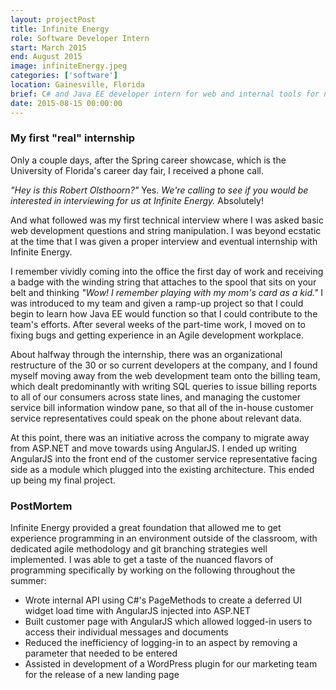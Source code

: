 ```yaml
---
layout: projectPost
title: Infinite Energy
role: Software Developer Intern
start: March 2015
end: August 2015
image: infiniteEnergy.jpeg
categories: ['software']
location: Gainesville, Florida
brief: C# and Java EE developer intern for web and internal tools for natural gas and electricity company.
date: 2015-08-15 00:00:00
---
```

### My first "real" internship
Only a couple days, after the Spring career showcase, which is the University of Florida's career day fair, I received a phone call.

*"Hey is this Robert Olsthoorn?"* Yes. *We're calling to see if you would be interested in interviewing for us at Infinite Energy.* Absolutely!

And what followed was my first technical interview where I was asked basic web development questions and string manipulation. I was beyond ecstatic at the time that I was given a proper interview and eventual internship with Infinite Energy.

I remember vividly coming into the office the first day of work and receiving a badge with the winding string that attaches to the spool that sits on your belt and thinking *"Wow! I remember playing with my mom's card as a kid."* I was introduced to my team and given a ramp-up project so that I could begin to learn how Java EE would function so that I could contribute to the team's efforts. After several weeks of the part-time work, I moved on to fixing bugs and getting experience in an Agile development workplace.

About halfway through the internship, there was an organizational restructure of the 30 or so current developers at the company, and I found myself moving away from the web development team onto the billing team, which dealt predominantly with writing SQL queries to issue billing reports to all of our consumers across state lines, and managing the customer service bill information window pane, so that all of the in-house customer service representatives could speak on the phone about relevant data.

At this point, there was an initiative across the company to migrate away from ASP.NET and move towards using AngularJS. I ended up writing AngularJS into the front end of the customer service representative facing side as a module which plugged into the existing architecture. This ended up being my final project.

### PostMortem

Infinite Energy provided a great foundation that allowed me to get experience programming in an environment outside of the classroom, with dedicated agile methodology and git branching strategies well implemented. I was able to get a taste of the nuanced flavors of programming specifically by working on the following throughout the summer:
* Wrote internal API using C#'s PageMethods to create a deferred UI widget load time with AngularJS injected into ASP.NET
* Built customer page with AngularJS which allowed logged-in users to access their individual messages and documents
* Reduced the inefficiency of logging-in to an aspect by removing a parameter that needed to be entered
* Assisted in development of a WordPress plugin for our marketing team for the release of a new landing page

